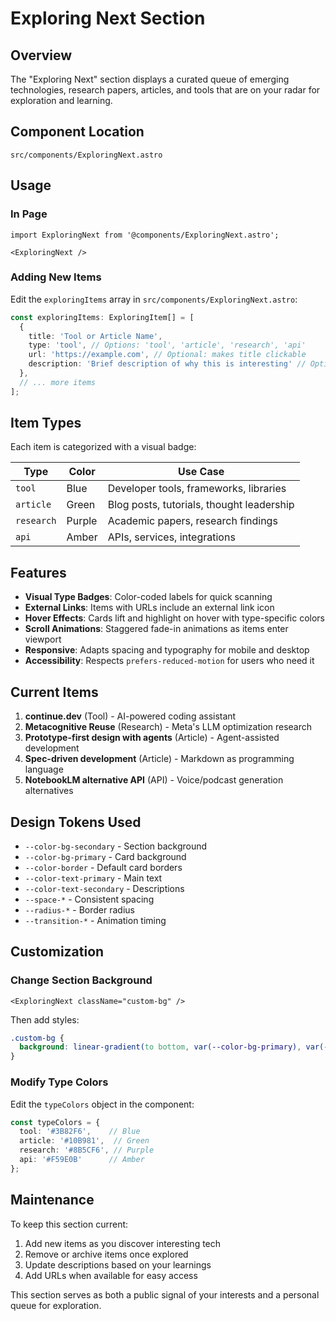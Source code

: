 # Exploring Next Section

## Overview
The "Exploring Next" section displays a curated queue of emerging technologies, research papers, articles, and tools that are on your radar for exploration and learning.

## Component Location
`src/components/ExploringNext.astro`

## Usage

### In Page
```astro
import ExploringNext from '@components/ExploringNext.astro';

<ExploringNext />
```

### Adding New Items
Edit the `exploringItems` array in `src/components/ExploringNext.astro`:

```typescript
const exploringItems: ExploringItem[] = [
  {
    title: 'Tool or Article Name',
    type: 'tool', // Options: 'tool', 'article', 'research', 'api'
    url: 'https://example.com', // Optional: makes title clickable
    description: 'Brief description of why this is interesting' // Optional
  },
  // ... more items
];
```

## Item Types

Each item is categorized with a visual badge:

| Type | Color | Use Case |
|------|-------|----------|
| `tool` | Blue | Developer tools, frameworks, libraries |
| `article` | Green | Blog posts, tutorials, thought leadership |
| `research` | Purple | Academic papers, research findings |
| `api` | Amber | APIs, services, integrations |

## Features

- **Visual Type Badges**: Color-coded labels for quick scanning
- **External Links**: Items with URLs include an external link icon
- **Hover Effects**: Cards lift and highlight on hover with type-specific colors
- **Scroll Animations**: Staggered fade-in animations as items enter viewport
- **Responsive**: Adapts spacing and typography for mobile and desktop
- **Accessibility**: Respects `prefers-reduced-motion` for users who need it

## Current Items

1. **continue.dev** (Tool) - AI-powered coding assistant
2. **Metacognitive Reuse** (Research) - Meta's LLM optimization research
3. **Prototype-first design with agents** (Article) - Agent-assisted development
4. **Spec-driven development** (Article) - Markdown as programming language
5. **NotebookLM alternative API** (API) - Voice/podcast generation alternatives

## Design Tokens Used

- `--color-bg-secondary` - Section background
- `--color-bg-primary` - Card background
- `--color-border` - Default card borders
- `--color-text-primary` - Main text
- `--color-text-secondary` - Descriptions
- `--space-*` - Consistent spacing
- `--radius-*` - Border radius
- `--transition-*` - Animation timing

## Customization

### Change Section Background
```astro
<ExploringNext className="custom-bg" />
```

Then add styles:
```css
.custom-bg {
  background: linear-gradient(to bottom, var(--color-bg-primary), var(--color-bg-secondary));
}
```

### Modify Type Colors
Edit the `typeColors` object in the component:
```typescript
const typeColors = {
  tool: '#3B82F6',    // Blue
  article: '#10B981',  // Green
  research: '#8B5CF6', // Purple
  api: '#F59E0B'      // Amber
};
```

## Maintenance

To keep this section current:
1. Add new items as you discover interesting tech
2. Remove or archive items once explored
3. Update descriptions based on your learnings
4. Add URLs when available for easy access

This section serves as both a public signal of your interests and a personal queue for exploration.
